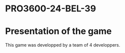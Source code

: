 # PRO3600-24-BEL-39

# Presentation of the game
This game was developped by a team of 4 developpers.

